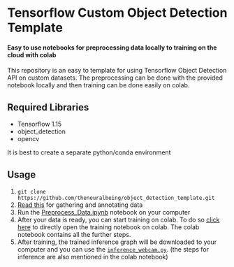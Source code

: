 # Tensorflow Custom Object Detection Template

#### Easy to use notebooks for preprocessing data locally to training on the cloud with colab

This repository is an easy to template for using Tensorflow Object Detection API on custom datasets. The preprocessing can be done with the provided notebook locally and then training can be done easily on colab.

## Required Libraries

- Tensorflow 1.15
- object_detection
- opencv

It is best to create a separate python/conda environment

## Usage

1. `git clone https://github.com/theneuralbeing/object_detection_template.git`
2. [Read this](data_preprocessing/README.md) for gathering and annotating data
3. Run the [Preprocess_Data.ipynb](data_preprocessing/Preprocess_Data.ipynb) notebook on your computer
4. After your data is ready, you can start training on colab. To do so [click here](https://colab.research.google.com/github/theneuralbeing/object_detection_template/blob/master/object_detection_training.ipynb) to directly open the training notebook on colab. The colab notebook contains all the further steps.
5. After training, the trained inference graph will be downloaded to your computer and you can use the [`inference_webcam.py`](inference_webcam.py). (the steps for inference are also mentioned in the colab notebook)
